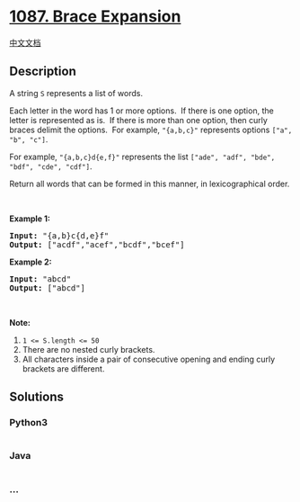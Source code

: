 # [1087. Brace Expansion](https://leetcode.com/problems/brace-expansion)

[中文文档](/solution/1000-1099/1087.Brace%20Expansion/README.md)

## Description
<p>A string <code>S</code> represents a list of words.</p>

<p>Each letter in the word has 1 or more options.  If there is one option, the letter is represented as is.  If there is more than one option, then curly braces delimit the options.  For example, <code>"{a,b,c}"</code> represents options <code>["a", "b", "c"]</code>.</p>

<p>For example, <code>"{a,b,c}d{e,f}"</code> represents the list <code>["ade", "adf", "bde", "bdf", "cde", "cdf"]</code>.</p>

<p>Return all words that can be formed in this manner, in lexicographical order.</p>

<p> </p>

<p><strong>Example 1:</strong></p>

<pre>
<strong>Input: </strong><span id="example-input-1-1">"{a,b}c{d,e}f"</span>
<strong>Output: </strong><span id="example-output-1">["acdf","acef","bcdf","bcef"]</span>
</pre>

<p><strong>Example 2:</strong></p>

<pre>
<strong>Input: </strong><span id="example-input-2-1">"abcd"</span>
<strong>Output: </strong><span id="example-output-2">["abcd"]</span>
</pre>

<p> </p>

<p><strong>Note:</strong></p>

<ol>
	<li><code>1 <= S.length <= 50</code></li>
	<li>There are no nested curly brackets.</li>
	<li>All characters inside a pair of consecutive opening and ending curly brackets are different.</li>
</ol>



## Solutions


<!-- tabs:start -->

### **Python3**

```python

```

### **Java**

```java

```

### **...**
```

```

<!-- tabs:end -->